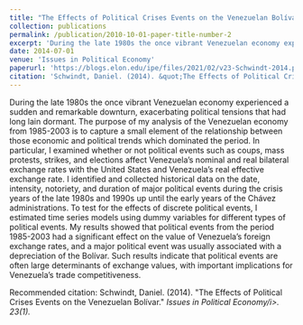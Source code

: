 ```yaml
---
title: "The Effects of Political Crises Events on the Venezuelan Bolívar"
collection: publications
permalink: /publication/2010-10-01-paper-title-number-2
excerpt: 'During the late 1980s the once vibrant Venezuelan economy experienced a sudden and remarkable downturn, exacerbating political tensions that had long lain dormant. The purpose of my analysis of the Venezuelan economy from 1985-2003 is to capture a small element of the relationship between those economic and political trends which dominated the period. In particular, I examined whether or not political events such as coups, mass protests, strikes, and elections affect Venezuela’s nominal and real bilateral exchange rates with the United States and Venezuela’s real effective exchange rate. I identified and collected historical data on the date, intensity, notoriety, and duration of major political events during the crisis years of the late 1980s and 1990s up until the early years of the Chávez administrations. To test for the effects of discrete political events, I estimated time series models using dummy variables for different types of political events. My results showed that political events from the period 1985-2003 had a significant effect on the value of Venezuela’s foreign exchange rates, and a major political event was usually associated with a depreciation of the Bolívar. Such results indicate that political events are often large determinants of exchange values, with important implications for Venezuela’s trade competitiveness.'
date: 2014-07-01
venue: 'Issues in Political Economy'
paperurl: 'https://blogs.elon.edu/ipe/files/2021/02/v23-Schwindt-2014.pdf'
citation: 'Schwindt, Daniel. (2014). &quot;The Effects of Political Crises Events on the Venezuelan Bolívar.&quot; <i>Issues in Political Economy/i>. 23(1).'
---
```

During the late 1980s the once vibrant Venezuelan economy experienced a sudden and remarkable downturn, exacerbating political tensions that had long lain dormant. The purpose of my analysis of the Venezuelan economy from 1985-2003 is to capture a small element of the relationship between those economic and political trends which dominated the period. In particular, I examined whether or not political events such as coups, mass protests, strikes, and elections affect Venezuela’s nominal and real bilateral exchange rates with the United States and Venezuela’s real effective exchange rate. I identified and collected historical data on the date, intensity, notoriety, and duration of major political events during the crisis years of the late 1980s and 1990s up until the early years of the Chávez administrations. To test for the effects of discrete political events, I estimated time series models using dummy variables for different types of political events. My results showed that political events from the period 1985-2003 had a significant effect on the value of Venezuela’s foreign exchange rates, and a major political event was usually associated with a depreciation of the Bolívar. Such results indicate that political events are often large determinants of exchange values, with important implications for Venezuela’s trade competitiveness.

Recommended citation: Schwindt, Daniel. (2014). &quot;The Effects of Political Crises Events on the Venezuelan Bolívar.&quot; <i>Issues in Political Economy/i>. 23(1).
